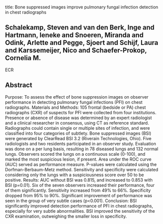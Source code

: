 title: Bone suppressed images improve pulmonary fungal infection detection in chest radiographs

## Schalekamp, Steven and van den Berk, Inge and Hartmann, Ieneke and Snoeren, Miranda and Odink, Arlette and Pegge, Sjoert and Schijf, Laura and Karssemeijer, Nico and Schaefer-Prokop, Cornelia M.
ECR


## Abstract
Purpose: To assess the effect of bone suppression images on observer performance in detecting pulmonary fungal infections (PFI) on chest radiographs. Materials and Methods: 105 frontal (bedside or PA) chest radiographs (CXR) of suspects for PFI were collected from four institutions. Presence or absence of disease was determined by an expert radiologist and a clinical researcher in consensus, using CT as reference standard. Radiographs could contain single or multiple sites of infection, and were classified into four categories of subtlety. Bone suppressed images (BSI) were generated by ClearRead BSI 3.2 (Riverain Technologies, Ohio). Five radiologists and two residents participated in an observer study. Evaluation was done on a per lung basis, resulting in 78 diseased lungs and 132 normal lungs. Observers scored the lungs on a continuous scale (0-100), and marked the most suspicious lesion, if present. Area under the ROC curve (AUC) served as performance measure. P-values were calculated using the Dorfman-Berbaum-Metz method. Sensitivity and specificity were calculated considering only the lungs with a suspiciousness score over 50 to be positive. Results: AUC without BSI was 0.815, and increased to 0.853 with BSI (p=0.01). Six of the seven observers increased their performance, four of them significantly. Sensitivity increased from 49% to 66%. Specificity dropped from 95% to 90%. Significant improvement of performance was seen in the group of very subtle cases (p<0.001). Conclusion: BSI significantly improved detection performance of PFI in chest radiographs, especially for very subtle abnormalities. BSI improved the sensitivity of the CXR examination, outweighing the smaller loss in specificity.

